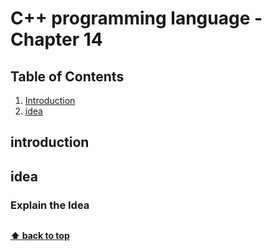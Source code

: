# C++ programming language - Chapter 14

## Table of Contents

1. [Introduction](#introduction)
2. [idea](#idea)

## introduction 

 
## **idea**

### Explain the Idea 

```c++

```

**[⬆ back to top](#table-of-contents)**

